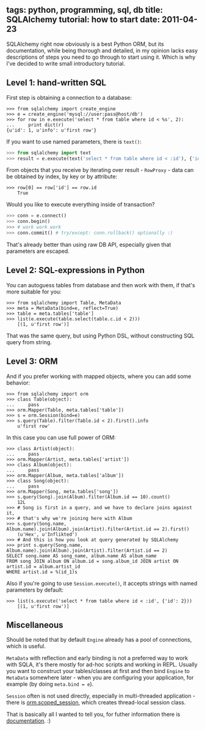 tags: python, programming, sql, db
title:  SQLAlchemy tutorial: how to start
date: 2011-04-23
----

SQLAlchemy right now obviously is a best Python ORM, but its documentation,
while being thorough and detailed, in my opinion lacks easy descriptions of
steps you need to go through to start using it. Which is why I've decided to
write small introductory tutorial.

Level 1: hand-written SQL
-------------------------

First step is obtaining a connection to a database:

    >>> from sqlalchemy import create_engine
    >>> e = create_engine('mysql://user:pass@host/db')
    >>> for row in e.execute('select * from table where id < %s', 2):
    ...     print dict(r)
    {u'id': 1, u'info': u'first row'}

If you want to use named parameters, there is `text()`:

```python
>>> from sqlalchemy import text
>>> result = e.execute(text('select * from table where id < :id'), {'id': 2})
```

From objects that you receive by iterating over result - `RowProxy` -
data can be obtained by index, by key or by attribute:

    >>> row[0] == row['id'] == row.id
        True

Would you like to execute everything inside of transaction?

```python
>>> conn = e.connect()
>>> conn.begin()
>>> # work work work
>>> conn.commit() # try/except: conn.rollback() optionally :)
```

That's already better than using raw DB API, especially given that
parameters are escaped.

Level 2: SQL-expressions in Python
----------------------------------

You can autoguess tables from database and then work with them, if
that's more suitable for you:

    >>> from sqlalchemy import Table, MetaData
    >>> meta = MetaData(bind=e, reflect=True)
    >>> table = meta.tables['table']
    >>> list(e.execute(table.select(table.c.id < 2)))
        [(1, u'first row')]

That was the same query, but using Python DSL, without constructing SQL query
from string.

Level 3: ORM
------------

And if you prefer working with mapped objects, where you can add some
behavior:

    >>> from sqlalchemy import orm
    >>> class Table(object):
    ...     pass
    >>> orm.Mapper(Table, meta.tables['table'])
    >>> s = orm.Session(bind=e)
    >>> s.query(Table).filter(Table.id < 2).first().info
        u'first row'

In this case you can use full power of ORM:

    >>> class Artist(object):
    ...     pass
    >>> orm.Mapper(Artist, meta.tables['artist'])
    >>> class Album(object):
    ...     pass
    >>> orm.Mapper(Album, meta.tables['album'])
    >>> class Song(object):
    ...     pass
    >>> orm.Mapper(Song, meta.tables['song'])
    >>> s.query(Song).join(Album).filter(Album.id == 10).count()
        12L
    >>> # Song is first in a query, and we have to declare joins against it,
    >>> # that's why we're joining here with Album
    >>> s.query(Song.name, Album.name).join(Album).join(Artist).filter(Artist.id == 2).first()
        (u'Hex', u'Inflikted')
    >>> # And this is how you look at query generated by SQLAlchemy
    >>> print s.query(Song.name, Album.name).join(Album).join(Artist).filter(Artist.id == 2)
    SELECT song.name AS song_name, album.name AS album_name
    FROM song JOIN album ON album.id = song.album_id JOIN artist ON artist.id = album.artist_id
    WHERE artist.id = %(id_1)s

Also if you're going to use `Session.execute()`, it accepts strings with
named parameters by default:

    >>> list(s.execute('select * from table where id < :id', {'id': 2}))
        [(1, u'first row')]

Miscellaneous
-------------

Should be noted that by default `Engine` already has a pool of
connections, which is useful.

`MetaData` with reflection and early binding is not a preferred way to
work with SQLA, it's there mostly for ad-hoc scripts and working in
REPL. Usually you want to construct your tables/classes at first and
then bind `Engine` to `MetaData` somewhere later - when you are
configuring your application, for example (by doing `meta.bind = e`).

`Session` often is not used directly, especially in multi-threaded
application - there is [orm.scoped_session][1], which creates
thread-local session class.

That is basically all I wanted to tell you, for futher information there
is [documentation](http://www.sqlalchemy.org/docs/). :)

[1]: http://www.sqlalchemy.org/docs/orm/session.html?highlight=scoped_session#sqlalchemy.orm.scoped_session
